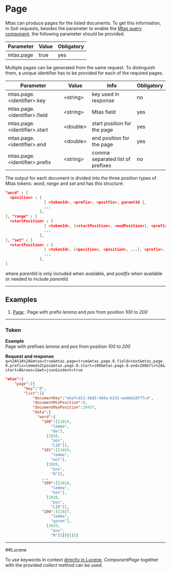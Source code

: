 # Page

Mtas can produce pages for the listed documents. To get this information, in Solr requests, besides the parameter to enable the [Mtas query component](search_component.html), the following parameter should be provided.

| Parameter             | Value  | Obligatory  |
|-----------------------|--------|-------------|
| mtas.page             | true   | yes         |

Multiple pages can be generated from the same request. To distinguish them, a unique identifier has to be provided for each of the required pages. 

| Parameter                                       | Value        | Info                           | Obligatory  |
|-------------------------------------------------|--------------|--------------------------------|-------------|
| mtas.page.\<identifier\>.key         | \<string\>   | key used in response           | no          |
| mtas.page.\<identifier\>.field       | \<string\>   | Mtas field                      | yes         |
| mtas.page.\<identifier\>.start       | \<double\>   | start position for the page                       | yes         |
| mtas.page.\<identifier\>.end       | \<double\>   | end position for the page                       | yes         |
| mtas.page.\<identifier\>.prefix       | \<string\>   | comma separated list of prefixes                      | no         |


The output for each document is divided into the three position types of Mtas tokens: *word*, *range* and *set* and has this structure:

```json
"word" : [
  <position> : [
                 [ <tokenId>, <prefix>, <postfix>, parentId ],
                 ...
               ],
], "range" : [
  <startPosition> : [
                 [ <tokenId>, [<startPosition>, <endPosition>], <prefix>, <postfix>, parentId ],
                 ...
               ],
], "set" : [
  <startPosition> : [
                 [ <tokenId>, [<position>, <position>, ...], <prefix>, <postfix>, parentId ],
                 ...
               ],
]               
```
             
where *parentId* is only included when available, and *postfix* when available or needed to include *parentId*.

---

## Examples
1. [Page](#page) : Page with prefix *lemma* and *pos* from position *100* to *200*
---

<a name="page"></a>  

### Token

**Example**  
Page with prefixes *lemma* and *pos* from position *100* to *200*


**Request and response**  
`q=%2A%3A%2A&mtas=true&mtas.page=true&mtas.page.0.field=text&mtas.page.0.prefix=lemma%2Cpos&mtas.page.0.start=100&mtas.page.0.end=200&fl=%2A&start=0&rows=1&wt=json&indent=true`

```json
"mtas":{
    "page":[{
        "key":"0",
        "list":[{
            "documentKey":"e6a7cd11-36d3-494a-b131-eadeb2df77c4",
            "documentMinPosition":0,
            "documentMaxPosition":18437,
            "data":{
              "word":{
                "100":[[1014,
                    "lemma",
                    "de"],
                  [1016,
                    "pos",
                    "LID"]],
                "101":[[1024,
                    "lemma",
                    "wol"],
                  [1026,
                    "pos",
                    "N"]],
                ...
                "199":[[2018,
                    "lemma",
                    "het"],
                  [2020,
                    "pos",
                    "LID"]],
                "200":[[2027,
                    "lemma",
                    "garen"],
                  [2029,
                    "pos",
                    "N"]]}}}]}]}
```

---


##Lucene

To use keywords in context [directly in Lucene](installation_lucene.html), *ComponentPage* together with the provided *collect* method can be used.
